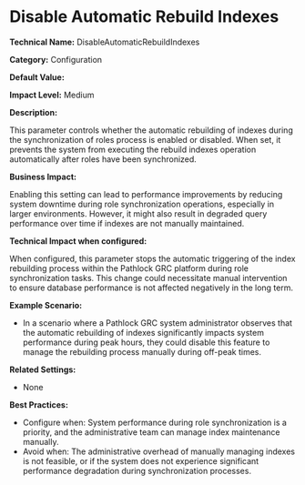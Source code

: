 # Disable Automatic Rebuild Indexes

**Technical Name:** DisableAutomaticRebuildIndexes

**Category:** Configuration

**Default Value:** 

**Impact Level:** Medium

**Description:** 

This parameter controls whether the automatic rebuilding of indexes during the synchronization of roles process is enabled or disabled. When set, it prevents the system from executing the rebuild indexes operation automatically after roles have been synchronized.

**Business Impact:**

Enabling this setting can lead to performance improvements by reducing system downtime during role synchronization operations, especially in larger environments. However, it might also result in degraded query performance over time if indexes are not manually maintained.

**Technical Impact when configured:**

When configured, this parameter stops the automatic triggering of the index rebuilding process within the Pathlock GRC platform during role synchronization tasks. This change could necessitate manual intervention to ensure database performance is not affected negatively in the long term.

**Example Scenario:**

- In a scenario where a Pathlock GRC system administrator observes that the automatic rebuilding of indexes significantly impacts system performance during peak hours, they could disable this feature to manage the rebuilding process manually during off-peak times.

**Related Settings:** 

- None

**Best Practices:** 

- Configure when: System performance during role synchronization is a priority, and the administrative team can manage index maintenance manually.
- Avoid when: The administrative overhead of manually managing indexes is not feasible, or if the system does not experience significant performance degradation during synchronization processes.